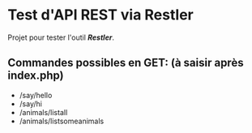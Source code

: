 # Test d'API REST via Restler
Projet pour tester l'outil ***Restler***.
## Commandes possibles en GET: (à saisir après index.php)
* /say/hello
* /say/hi
* /animals/listall
* /animals/listsomeanimals
